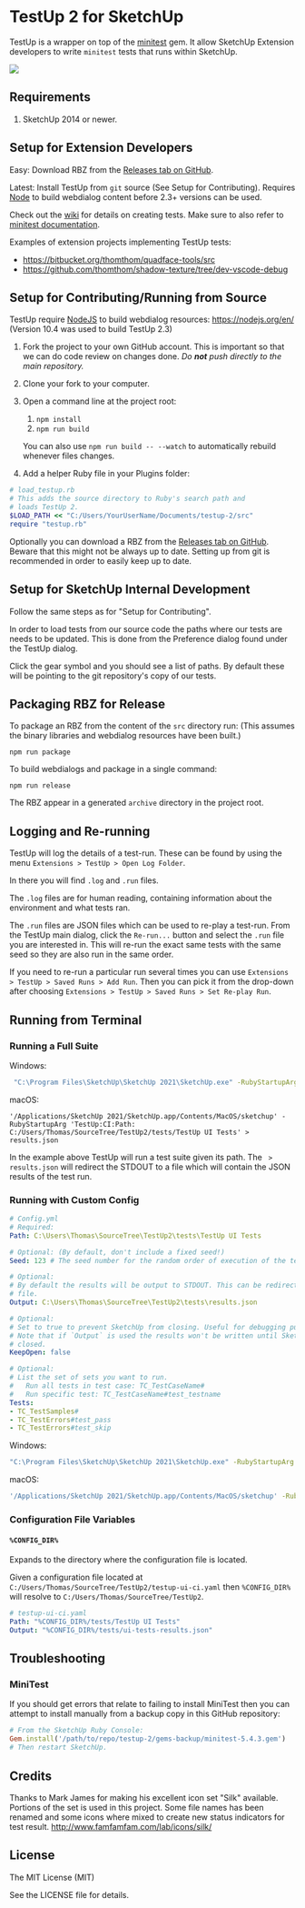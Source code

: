 # TestUp 2 for SketchUp

TestUp is a wrapper on top of the [minitest](https://github.com/seattlerb/minitest) gem. It allow SketchUp Extension developers to write `minitest` tests that runs within SketchUp.

![](docs/overview.png)

## Requirements

1. SketchUp 2014 or newer.

## Setup for Extension Developers

Easy: Download RBZ from the [Releases tab on GitHub](https://github.com/SketchUp/testup-2/releases).

Latest: Install TestUp from `git` source (See Setup for Contributing). Requires [Node](https://nodejs.org) to build webdialog content before 2.3+ versions can be used.

Check out the [wiki](https://github.com/SketchUp/testup-2/wiki) for details on creating tests. Make sure to also refer to [minitest documentation](http://docs.seattlerb.org/minitest/).

Examples of extension projects implementing TestUp tests:
* https://bitbucket.org/thomthom/quadface-tools/src
* https://github.com/thomthom/shadow-texture/tree/dev-vscode-debug

## Setup for Contributing/Running from Source

TestUp require [NodeJS](https://nodejs.org) to build webdialog resources: https://nodejs.org/en/ (Version 10.4 was used to build TestUp 2.3)

1. Fork the project to your own GitHub account. This is important so that we can do code review on changes done.
_Do **not** push directly to the main repository._

2. Clone your fork to your computer.

3. Open a command line at the project root:
    1. `npm install`
    2. `npm run build`

    You can also use `npm run build -- --watch` to automatically rebuild whenever files changes.

4. Add a helper Ruby file in your Plugins folder:

```ruby
# load_testup.rb
# This adds the source directory to Ruby's search path and
# loads TestUp 2.
$LOAD_PATH << "C:/Users/YourUserName/Documents/testup-2/src"
require "testup.rb"
```

Optionally you can download a RBZ from the [Releases tab on GitHub](https://github.com/SketchUp/testup-2/releases). Beware that this might not be
always up to date. Setting up from git is recommended in order to easily keep
up to date.

## Setup for SketchUp Internal Development

Follow the same steps as for "Setup for Contributing".

In order to load tests from our source code the paths where our tests are
needs to be updated. This is done from the Preference dialog found under the
TestUp dialog.

Click the gear symbol and you should see a list of paths. By default these will
be pointing to the git repository's copy of our tests.

## Packaging RBZ for Release

To package an RBZ from the content of the `src` directory run:
(This assumes the binary libraries and webdialog resources have been built.)

```
npm run package
```

To build webdialogs and package in a single command:

```
npm run release
```

The RBZ appear in a generated `archive` directory in the project root.

## Logging and Re-running

TestUp will log the details of a test-run. These can be found by using the menu
`Extensions > TestUp > Open Log Folder`.

In there you will find `.log` and `.run` files.

The `.log` files are for human reading, containing information about the
environment and what tests ran.

The `.run` files are JSON files which can be used to re-play a test-run. From
the TestUp main dialog, click the `Re-run...` button and select the `.run` file
you are interested in. This will re-run the exact same tests with the same seed
so they are also run in the same order.

If you need to re-run a particular run several times you can use
`Extensions > TestUp > Saved Runs > Add Run`. Then you can pick it from the
drop-down after choosing `Extensions > TestUp > Saved Runs > Set Re-play Run`.

## Running from Terminal

### Running a Full Suite

Windows:
```sh
 "C:\Program Files\SketchUp\SketchUp 2021\SketchUp.exe" -RubyStartupArg "TestUp:CI:Path: C:\Users\Thomas\SourceTree\TestUp2\tests\TestUp UI Tests" > results.json
```

macOS:
```
'/Applications/SketchUp 2021/SketchUp.app/Contents/MacOS/sketchup' -RubyStartupArg 'TestUp:CI:Path: C:/Users/Thomas/SourceTree/TestUp2/tests/TestUp UI Tests' > results.json
```

In the example above TestUp will run a test suite given its path. The ` > results.json` will redirect the STDOUT to a file which will contain the JSON results of the test run.

### Running with Custom Config

```yml
# Config.yml
# Required:
Path: C:\Users\Thomas\SourceTree\TestUp2\tests\TestUp UI Tests

# Optional: (By default, don't include a fixed seed!)
Seed: 123 # The seed number for the random order of execution of the tests

# Optional:
# By default the results will be output to STDOUT. This can be redirected to a
# file.
Output: C:\Users\Thomas\SourceTree\TestUp2\tests\results.json

# Optional:
# Set to true to prevent SketchUp from closing. Useful for debugging purposes.
# Note that if `Output` is used the results won't be written until SketchUp is
# closed.
KeepOpen: false

# Optional:
# List the set of sets you want to run.
#   Run all tests in test case: TC_TestCaseName#
#   Run specific test: TC_TestCaseName#test_testname
Tests:
- TC_TestSamples#
- TC_TestErrors#test_pass
- TC_TestErrors#test_skip
```

Windows:
```sh
"C:\Program Files\SketchUp\SketchUp 2021\SketchUp.exe" -RubyStartupArg "TestUp:CI:Config: \Full\Path\To\Config.yml"
```

macOS:
```sh
'/Applications/SketchUp 2021/SketchUp.app/Contents/MacOS/sketchup' -RubyStartupArg 'TestUp:CI:Config: /Full/Path/To/Config.yml'
```

### Configuration File Variables

#### `%CONFIG_DIR%`

Expands to the directory where the configuration file is located.

Given a configuration file located at `C:/Users/Thomas/SourceTree/TestUp2/testup-ui-ci.yaml` then `%CONFIG_DIR%` will resolve to `C:/Users/Thomas/SourceTree/TestUp2`.

```yml
# testup-ui-ci.yaml
Path: "%CONFIG_DIR%/tests/TestUp UI Tests"
Output: "%CONFIG_DIR%/tests/ui-tests-results.json"
```

## Troubleshooting

### MiniTest

If you should get errors that relate to failing to install MiniTest then you
can attempt to install manually from a backup copy in this GitHub repository:

```ruby
# From the SketchUp Ruby Console:
Gem.install('/path/to/repo/testup-2/gems-backup/minitest-5.4.3.gem')
# Then restart SketchUp.
```

## Credits

Thanks to Mark James for making his excellent icon set "Silk" available. Portions of the set is used in this project. Some file names has been renamed and some icons where mixed to create new status indicators for test result.
http://www.famfamfam.com/lab/icons/silk/

## License

The MIT License (MIT)

See the LICENSE file for details.
